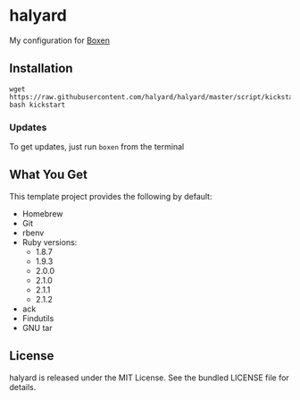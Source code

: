 halyard
=======

My configuration for [Boxen](https://boxen.github.io)

## Installation

```
wget https://raw.githubusercontent.com/halyard/halyard/master/script/kickstart
bash kickstart
```

### Updates

To get updates, just run `boxen` from the terminal

## What You Get

This template project provides the following by default:

* Homebrew
* Git
* rbenv
* Ruby versions:
  * 1.8.7
  * 1.9.3
  * 2.0.0
  * 2.1.0
  * 2.1.1
  * 2.1.2
* ack
* Findutils
* GNU tar

## License

halyard is released under the MIT License. See the bundled LICENSE file for details.

